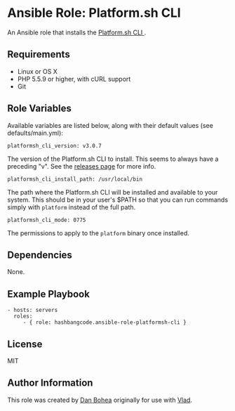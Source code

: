 # Ansible Role: Platform.sh CLI

An Ansible role that installs the [Platform.sh CLI ](https://github.com/platformsh/platformsh-cli).


## Requirements

- Linux or OS X
- PHP 5.5.9 or higher, with cURL support
- Git


## Role Variables

Available variables are listed below, along with their default values (see defaults/main.yml):

    platformsh_cli_version: v3.0.7

The version of the Platform.sh CLI to install. This seems to always have a preceding "v". See the [releases page](https://github.com/platformsh/platformsh-cli/releases) for more info.

    platformsh_cli_install_path: /usr/local/bin

The path where the Platform.sh CLI will be installed and available to your system. This should be in your user's $PATH so that you can run commands simply with `platform` instead of the full path.

    platformsh_cli_mode: 0775

The permissions to apply to the `platform` binary once installed.


## Dependencies

None.


## Example Playbook

```
- hosts: servers
  roles:
     - { role: hashbangcode.ansible-role-platformsh-cli }
```


## License

MIT


## Author Information

This role was created by [Dan Bohea](http://bohea.co.uk) originally for use with [Vlad](https://github.com/hashbangcode/vlad).

